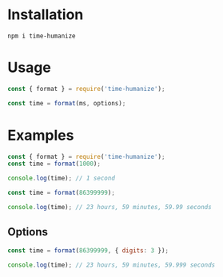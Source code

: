 # Installation

`npm i time-humanize`

# Usage

```js
const { format } = require('time-humanize');

const time = format(ms, options);
```

# Examples

```js
const { format } = require('time-humanize');
const time = format(1000);

console.log(time); // 1 second
```

```js
const time = format(86399999);

console.log(time); // 23 hours, 59 minutes, 59.99 seconds
```

## Options

```js
const time = format(86399999, { digits: 3 });

console.log(time); // 23 hours, 59 minutes, 59.999 seconds
```
